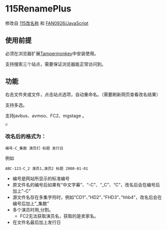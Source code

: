 # 115RenamePlus
修改自 [115改名称]( https://greasyfork.org/zh-CN/scripts/396272-115rename ) 和 [FAN0926/JavaScript](https://github.com/FAN0926/JavaScript)

## 使用前提

必须在浏览器扩展[Tampermonkey](http://www.tampermonkey.net/)中安装使用。

支持搜索三个站点，需要保证浏览器能正常访问到。

## 功能

右击文件夹或文件，点击站点选项，自动重命名。（需要刷新网页查看改名结果）

支持多选。

支持javbus、avmoo、FC2、mgstage 。

<img src="https://github.com/LSD08KM/115RenamePlus/blob/master/img/01.png" style="zoom:50%;" />

### 改名后的格式为：

```
编号-C_集数 演员们 标题 发行日
```
例如
```
ABC-123-C_2 演员1,演员2 标题 2000-01-01
```

- 编号是网站所显示的标准编号
- 原文件名的编号后如果有“中文字幕”、“-C”、“_C”、“C”，改名后会在编号后加上"-C"
- 源文件名存在多集字符时，例如”CD1”、”HD2”、”FHD3”、”hhb4”，改名后会在编号后加上”_集数”
- 多个演员时用,分割。
  - FC2无法获取演员名，获取的是卖家名。
- 在文件名最后加上发行日